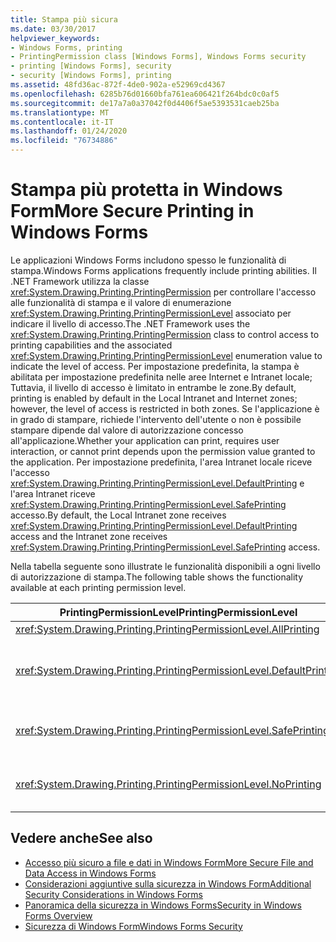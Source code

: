 ```yaml
---
title: Stampa più sicura
ms.date: 03/30/2017
helpviewer_keywords:
- Windows Forms, printing
- PrintingPermission class [Windows Forms], Windows Forms security
- printing [Windows Forms], security
- security [Windows Forms], printing
ms.assetid: 48fd36ac-872f-4de0-902a-e52969cd4367
ms.openlocfilehash: 6285b76d01660bfa761ea606421f264bdc0c0af5
ms.sourcegitcommit: de17a7a0a37042f0d4406f5ae5393531caeb25ba
ms.translationtype: MT
ms.contentlocale: it-IT
ms.lasthandoff: 01/24/2020
ms.locfileid: "76734886"
---
```

# <a name="more-secure-printing-in-windows-forms"></a><span data-ttu-id="cee06-102">Stampa più protetta in Windows Form</span><span class="sxs-lookup"><span data-stu-id="cee06-102">More Secure Printing in Windows Forms</span></span>
<span data-ttu-id="cee06-103">Le applicazioni Windows Forms includono spesso le funzionalità di stampa.</span><span class="sxs-lookup"><span data-stu-id="cee06-103">Windows Forms applications frequently include printing abilities.</span></span> <span data-ttu-id="cee06-104">Il .NET Framework utilizza la classe <xref:System.Drawing.Printing.PrintingPermission> per controllare l'accesso alle funzionalità di stampa e il valore di enumerazione <xref:System.Drawing.Printing.PrintingPermissionLevel> associato per indicare il livello di accesso.</span><span class="sxs-lookup"><span data-stu-id="cee06-104">The .NET Framework uses the <xref:System.Drawing.Printing.PrintingPermission> class to control access to printing capabilities and the associated <xref:System.Drawing.Printing.PrintingPermissionLevel> enumeration value to indicate the level of access.</span></span> <span data-ttu-id="cee06-105">Per impostazione predefinita, la stampa è abilitata per impostazione predefinita nelle aree Internet e Intranet locale; Tuttavia, il livello di accesso è limitato in entrambe le zone.</span><span class="sxs-lookup"><span data-stu-id="cee06-105">By default, printing is enabled by default in the Local Intranet and Internet zones; however, the level of access is restricted in both zones.</span></span> <span data-ttu-id="cee06-106">Se l'applicazione è in grado di stampare, richiede l'intervento dell'utente o non è possibile stampare dipende dal valore di autorizzazione concesso all'applicazione.</span><span class="sxs-lookup"><span data-stu-id="cee06-106">Whether your application can print, requires user interaction, or cannot print depends upon the permission value granted to the application.</span></span> <span data-ttu-id="cee06-107">Per impostazione predefinita, l'area Intranet locale riceve l'accesso <xref:System.Drawing.Printing.PrintingPermissionLevel.DefaultPrinting> e l'area Intranet riceve <xref:System.Drawing.Printing.PrintingPermissionLevel.SafePrinting> accesso.</span><span class="sxs-lookup"><span data-stu-id="cee06-107">By default, the Local Intranet zone receives <xref:System.Drawing.Printing.PrintingPermissionLevel.DefaultPrinting> access and the Intranet zone receives <xref:System.Drawing.Printing.PrintingPermissionLevel.SafePrinting> access.</span></span>  
  
 <span data-ttu-id="cee06-108">Nella tabella seguente sono illustrate le funzionalità disponibili a ogni livello di autorizzazione di stampa.</span><span class="sxs-lookup"><span data-stu-id="cee06-108">The following table shows the functionality available at each printing permission level.</span></span>  
  
|<span data-ttu-id="cee06-109">PrintingPermissionLevel</span><span class="sxs-lookup"><span data-stu-id="cee06-109">PrintingPermissionLevel</span></span>|<span data-ttu-id="cee06-110">Descrizione</span><span class="sxs-lookup"><span data-stu-id="cee06-110">Description</span></span>|  
|-----------------------------|-----------------|  
|<xref:System.Drawing.Printing.PrintingPermissionLevel.AllPrinting>|<span data-ttu-id="cee06-111">Consente l'accesso completo a tutte le stampanti installate.</span><span class="sxs-lookup"><span data-stu-id="cee06-111">Provides full access to all installed printers.</span></span>|  
|<xref:System.Drawing.Printing.PrintingPermissionLevel.DefaultPrinting>|<span data-ttu-id="cee06-112">Consente la stampa a livello di codice sulla stampante predefinita e la stampa più sicura tramite una finestra di dialogo di stampa restrittiva.</span><span class="sxs-lookup"><span data-stu-id="cee06-112">Enables programmatic printing to the default printer and safer printing through a restrictive printing dialog box.</span></span> <span data-ttu-id="cee06-113"><xref:System.Drawing.Printing.PrintingPermissionLevel.DefaultPrinting> è un subset di <xref:System.Drawing.Printing.PrintingPermissionLevel.AllPrinting>.</span><span class="sxs-lookup"><span data-stu-id="cee06-113"><xref:System.Drawing.Printing.PrintingPermissionLevel.DefaultPrinting> is a subset of <xref:System.Drawing.Printing.PrintingPermissionLevel.AllPrinting>.</span></span>|  
|<xref:System.Drawing.Printing.PrintingPermissionLevel.SafePrinting>|<span data-ttu-id="cee06-114">Fornisce la stampa solo da una finestra di dialogo con restrizioni.</span><span class="sxs-lookup"><span data-stu-id="cee06-114">Provides printing only from a more-restricted dialog box.</span></span> <span data-ttu-id="cee06-115"><xref:System.Drawing.Printing.PrintingPermissionLevel.SafePrinting> è un subset di <xref:System.Drawing.Printing.PrintingPermissionLevel.DefaultPrinting>.</span><span class="sxs-lookup"><span data-stu-id="cee06-115"><xref:System.Drawing.Printing.PrintingPermissionLevel.SafePrinting> is a subset of <xref:System.Drawing.Printing.PrintingPermissionLevel.DefaultPrinting>.</span></span>|  
|<xref:System.Drawing.Printing.PrintingPermissionLevel.NoPrinting>|<span data-ttu-id="cee06-116">Impedisce l'accesso alle stampanti.</span><span class="sxs-lookup"><span data-stu-id="cee06-116">Prevents access to printers.</span></span> <span data-ttu-id="cee06-117"><xref:System.Drawing.Printing.PrintingPermissionLevel.NoPrinting> è un subset di <xref:System.Drawing.Printing.PrintingPermissionLevel.SafePrinting>.</span><span class="sxs-lookup"><span data-stu-id="cee06-117"><xref:System.Drawing.Printing.PrintingPermissionLevel.NoPrinting> is a subset of <xref:System.Drawing.Printing.PrintingPermissionLevel.SafePrinting>.</span></span>|  
  
## <a name="see-also"></a><span data-ttu-id="cee06-118">Vedere anche</span><span class="sxs-lookup"><span data-stu-id="cee06-118">See also</span></span>

- [<span data-ttu-id="cee06-119">Accesso più sicuro a file e dati in Windows Form</span><span class="sxs-lookup"><span data-stu-id="cee06-119">More Secure File and Data Access in Windows Forms</span></span>](more-secure-file-and-data-access-in-windows-forms.md)
- [<span data-ttu-id="cee06-120">Considerazioni aggiuntive sulla sicurezza in Windows Form</span><span class="sxs-lookup"><span data-stu-id="cee06-120">Additional Security Considerations in Windows Forms</span></span>](additional-security-considerations-in-windows-forms.md)
- [<span data-ttu-id="cee06-121">Panoramica della sicurezza in Windows Forms</span><span class="sxs-lookup"><span data-stu-id="cee06-121">Security in Windows Forms Overview</span></span>](security-in-windows-forms-overview.md)
- [<span data-ttu-id="cee06-122">Sicurezza di Windows Form</span><span class="sxs-lookup"><span data-stu-id="cee06-122">Windows Forms Security</span></span>](windows-forms-security.md)
